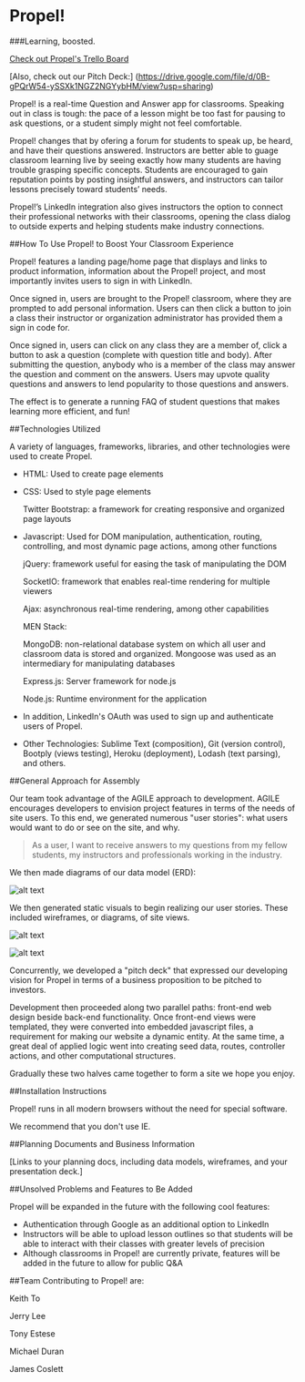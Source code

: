 # Propel!
###Learning, boosted.

[Check out Propel's Trello Board](https://trello.com/b/vsHXqFEq/wdi-project-3-propel)

[Also, check out our Pitch Deck:]
(https://drive.google.com/file/d/0B-gPQrW54-ySSXk1NGZ2NGYybHM/view?usp=sharing)

Propel! is a real-time Question and Answer app for classrooms. Speaking out in class is tough: the pace of a lesson might be too fast for pausing to ask questions, or a student simply might not feel comfortable.

Propel! changes that by ofering a forum for students to speak up, be heard, and have their questions answered. Instructors are better able to guage classroom learning live by seeing exactly how many students are having trouble grasping specific concepts. Students are encouraged to gain reputation points by posting insightful answers, and instructors can tailor lessons precisely toward students’ needs. 

Propel!’s LinkedIn integration also gives instructors the option to connect their professional networks with their classrooms, opening the class dialog to outside experts and helping students make industry connections.

##How To Use Propel! to Boost Your Classroom Experience

Propel! features a landing page/home page that displays and links to product information, information about the Propel! project, and most importantly invites users to sign in with LinkedIn.

Once signed in, users are brought to the Propel! classroom, where they are prompted to add personal information. Users can then click a button to join a class their instructor or organization administrator has provided them a sign in code for. 

Once signed in, users can click on any class they are a member of, click a button to ask a question (complete with question title and body). After submitting the question, anybody who is a member of the class may answer the question and comment on the answers. Users may upvote quality questions and answers to lend popularity to those questions and answers.

The effect is to generate a running FAQ of student questions that makes learning more efficient, and fun!

##Technologies Utilized

A variety of languages, frameworks, libraries, and other technologies were used to create Propel. 

* HTML: Used to create page elements

* CSS: Used to style page elements

  Twitter Bootstrap: a framework for creating responsive and organized page layouts
* Javascript: Used for DOM manipulation, authentication, routing, controlling, and most dynamic page actions, among other functions

  jQuery: framework useful for easing the task of manipulating the DOM

  SocketIO: framework that enables real-time rendering for multiple viewers

  Ajax: asynchronous real-time rendering, among other capabilities

  MEN Stack:

   MongoDB: non-relational database system on which all user and classroom data is stored and organized. Mongoose was used as an intermediary for manipulating databases

   Express.js: Server framework for node.js

   Node.js: Runtime environment for the application   

* In addition, LinkedIn's OAuth was used to sign up and authenticate users of Propel.
* Other Technologies: Sublime Text (composition), Git (version control), Bootply (views testing), Heroku (deployment), Lodash (text parsing), and others.

##General Approach for Assembly

Our team took advantage of the AGILE approach to development. AGILE encourages developers to envision project features in terms of the needs of site users. To this end, we generated numerous "user stories": what users would want to do or see on the site, and why.

> As a user, I want to receive answers to my questions from my fellow students, my instructors and professionals working in the industry.

We then made diagrams of our data model (ERD):

![alt text](http://i.imgur.com/16wq2gY.png)

We then generated static visuals to begin realizing our user stories. These included wireframes, or diagrams, of site views. 

![alt text](http://i.imgur.com/9HfYKVH.jpg?1)

![alt text](http://i.imgur.com/07rP4Mg.jpg)

Concurrently, we developed a "pitch deck" that expressed our developing vision for Propel in terms of a business proposition to be pitched to investors.

Development then proceeded along two parallel paths: front-end web design beside back-end functionality. Once front-end views were templated, they were converted into embedded javascript files, a requirement for making our website a dynamic entity. At the same time, a great deal of applied logic went into creating seed data, routes, controller actions, and other computational structures.

Gradually these two halves came together to form a site we hope you enjoy.

##Installation Instructions

Propel! runs in all modern browsers without the need for special software.

We recommend that you don't use IE.

##Planning Documents and Business Information

[Links to your planning docs, including data models, wireframes, and your presentation deck.]

##Unsolved Problems and Features to Be Added

Propel will be expanded in the future with the following cool features:

* Authentication through Google as an additional option to LinkedIn
* Instructors will be able to upload lesson outlines so that students will be able to interact with their classes with greater levels of precision
* Although classrooms in Propel! are currently private, features will be added in the future to allow for public Q&A

##Team
Contributing to Propel! are:

Keith To

Jerry Lee

Tony Estese

Michael Duran

James Coslett
